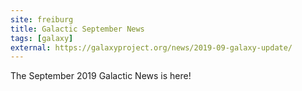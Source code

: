 ```yaml
---
site: freiburg
title: Galactic September News
tags: [galaxy]
external: https://galaxyproject.org/news/2019-09-galaxy-update/
---
```


The September 2019 Galactic News is here!
